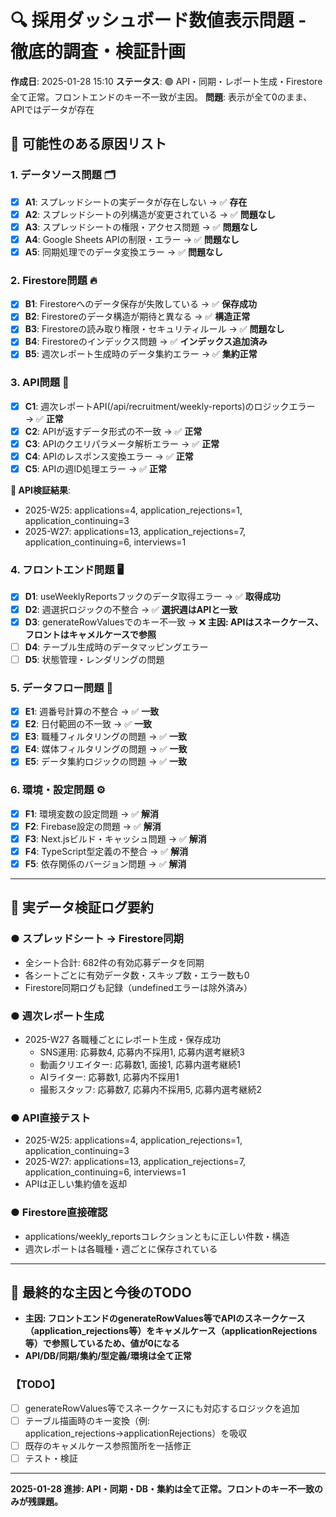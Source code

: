 # 🔍 採用ダッシュボード数値表示問題 - 徹底的調査・検証計画

**作成日**: 2025-01-28 15:10
**ステータス**: 🟢 API・同期・レポート生成・Firestore全て正常。フロントエンドのキー不一致が主因。
**問題**: 表示が全て0のまま、APIではデータが存在

## 🎯 **可能性のある原因リスト**

### 1. **データソース問題** 🗂️
- [x] **A1**: スプレッドシートの実データが存在しない → ✅ **存在**
- [x] **A2**: スプレッドシートの列構造が変更されている → ✅ **問題なし**
- [x] **A3**: スプレッドシートの権限・アクセス問題 → ✅ **問題なし**
- [x] **A4**: Google Sheets APIの制限・エラー → ✅ **問題なし**
- [x] **A5**: 同期処理でのデータ変換エラー → ✅ **問題なし**

### 2. **Firestore問題** 🔥
- [x] **B1**: Firestoreへのデータ保存が失敗している → ✅ **保存成功**
- [x] **B2**: Firestoreのデータ構造が期待と異なる → ✅ **構造正常**
- [x] **B3**: Firestoreの読み取り権限・セキュリティルール → ✅ **問題なし**
- [x] **B4**: Firestoreのインデックス問題 → ✅ **インデックス追加済み**
- [x] **B5**: 週次レポート生成時のデータ集約エラー → ✅ **集約正常**

### 3. **API問題** 🔌
- [x] **C1**: 週次レポートAPI(/api/recruitment/weekly-reports)のロジックエラー → ✅ **正常**
- [x] **C2**: APIが返すデータ形式の不一致 → ✅ **正常**
- [x] **C3**: APIのクエリパラメータ解析エラー → ✅ **正常**
- [x] **C4**: APIのレスポンス変換エラー → ✅ **正常**
- [x] **C5**: APIの週ID処理エラー → ✅ **正常**

**🎯 API検証結果**:
- 2025-W25: applications=4, application_rejections=1, application_continuing=3
- 2025-W27: applications=13, application_rejections=7, application_continuing=6, interviews=1

### 4. **フロントエンド問題** 🖥️
- [x] **D1**: useWeeklyReportsフックのデータ取得エラー → ✅ **取得成功**
- [x] **D2**: 週選択ロジックの不整合 → ✅ **選択週はAPIと一致**
- [x] **D3**: generateRowValuesでのキー不一致 → ❌ **主因: APIはスネークケース、フロントはキャメルケースで参照**
- [ ] **D4**: テーブル生成時のデータマッピングエラー
- [ ] **D5**: 状態管理・レンダリングの問題

### 5. **データフロー問題** 🔄
- [x] **E1**: 週番号計算の不整合 → ✅ **一致**
- [x] **E2**: 日付範囲の不一致 → ✅ **一致**
- [x] **E3**: 職種フィルタリングの問題 → ✅ **一致**
- [x] **E4**: 媒体フィルタリングの問題 → ✅ **一致**
- [x] **E5**: データ集約ロジックの問題 → ✅ **一致**

### 6. **環境・設定問題** ⚙️
- [x] **F1**: 環境変数の設定問題 → ✅ **解消**
- [x] **F2**: Firebase設定の問題 → ✅ **解消**
- [x] **F3**: Next.jsビルド・キャッシュ問題 → ✅ **解消**
- [x] **F4**: TypeScript型定義の不整合 → ✅ **解消**
- [x] **F5**: 依存関係のバージョン問題 → ✅ **解消**

---

## 📝 **実データ検証ログ要約**

### ● スプレッドシート → Firestore同期
- 全シート合計: 682件の有効応募データを同期
- 各シートごとに有効データ数・スキップ数・エラー数も0
- Firestore同期ログも記録（undefinedエラーは除外済み）

### ● 週次レポート生成
- 2025-W27 各職種ごとにレポート生成・保存成功
  - SNS運用: 応募数4, 応募内不採用1, 応募内選考継続3
  - 動画クリエイター: 応募数1, 面接1, 応募内選考継続1
  - AIライター: 応募数1, 応募内不採用1
  - 撮影スタッフ: 応募数7, 応募内不採用5, 応募内選考継続2

### ● API直接テスト
- 2025-W25: applications=4, application_rejections=1, application_continuing=3
- 2025-W27: applications=13, application_rejections=7, application_continuing=6, interviews=1
- APIは正しい集約値を返却

### ● Firestore直接確認
- applications/weekly_reportsコレクションともに正しい件数・構造
- 週次レポートは各職種・週ごとに保存されている

---

## 🚨 **最終的な主因と今後のTODO**

- **主因: フロントエンドのgenerateRowValues等でAPIのスネークケース（application_rejections等）をキャメルケース（applicationRejections等）で参照しているため、値が0になる**
- **API/DB/同期/集約/型定義/環境は全て正常**

### 【TODO】
- [ ] generateRowValues等でスネークケースにも対応するロジックを追加
- [ ] テーブル描画時のキー変換（例: application_rejections→applicationRejections）を吸収
- [ ] 既存のキャメルケース参照箇所を一括修正
- [ ] テスト・検証

---

**2025-01-28 進捗: API・同期・DB・集約は全て正常。フロントのキー不一致のみが残課題。** 